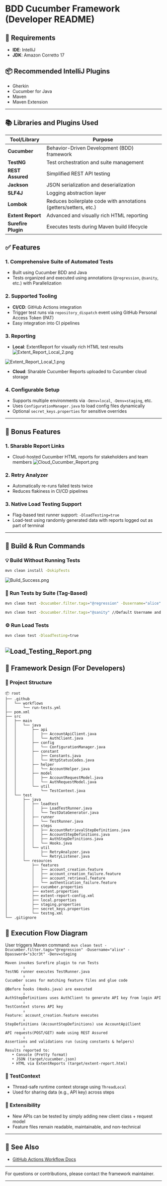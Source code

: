 # BDD Cucumber Framework (Developer README)

## 🔧 Requirements

- **IDE**: IntelliJ
- **JDK**: Amazon Corretto 17

## 📦 Recommended IntelliJ Plugins

- Gherkin
- Cucumber for Java
- Maven
- Maven Extension

---

## 📚 Libraries and Plugins Used

| Tool/Library | Purpose |
| ------------ | ------- |
| **Cucumber**        | Behavior-Driven Development (BDD) framework                       |
| **TestNG**          | Test orchestration and suite management                           |
| **REST Assured**    | Simplified REST API testing                                       |
| **Jackson**         | JSON serialization and deserialization                            |
| **SLF4J**           | Logging abstraction layer                                         |
| **Lombok**          | Reduces boilerplate code with annotations (getters/setters, etc.) |
| **Extent Report**   | Advanced and visually rich HTML reporting                         |
| **Surefire Plugin** | Executes tests during Maven build lifecycle                       |

## ✅ Features

### 1. Comprehensive Suite of Automated Tests

- Built using Cucumber BDD and Java
- Tests organized and executed using annotations (`@regression`, `@sanity`, etc.) with Parallelization

### 2. Supported Tooling

- **CI/CD**: GitHub Actions integration
- Trigger test runs via `repository_dispatch` event using GitHub Personal Access Token (PAT)
- Easy integration into CI pipelines

### 3. Reporting

- **Local**: ExtentReport for visually rich HTML test results
  ![Extent_Report_Local_2.png](doc/Extent_Report_Local_2.png)

![Extent_Report_Local_1.png](doc/Extent_Report_Local_1.png)
- **Cloud**: Sharable Cucumber Reports uploaded to Cucumber cloud storage

### 4. Configurable Setup

- Supports multiple environments via `-Denv=local`, `-Denv=staging`, etc.
- Uses `ConfigurationManager.java` to load config files dynamically
- Optional `secret_keys.properties` for sensitive overrides

---

## 🎁 Bonus Features

### 1. Sharable Report Links

- Cloud-hosted Cucumber HTML reports for stakeholders and team members
  ![Cloud_Cucumber_Report.png](doc/Cloud_Cucumber_Report.png)

### 2. Retry Analyzer

- Automatically re-runs failed tests twice
- Reduces flakiness in CI/CD pipelines

### 3. Native Load Testing Support

- Flag-based test runner support: `-DloadTesting=true`
- Load-test using randomly generated data with reports logged out as part of terminal

---

## 🔨 Build & Run Commands

### 💡 Build Without Running Tests

```bash
mvn clean install -DskipTests

```
![Build_Success.png](doc/Build_Success.png)

### 🚀 Run Tests by Suite (Tag-Based)

```bash
mvn clean test -Dcucumber.filter.tags="@regression" -Dusername="alice" -Dpassword="s3cr3t" -Denv=staging

mvn clean test -Dcucumber.filter.tags="@sanity" //Default Username and Password used. Envionment set to local
```

### ⚙️ Run Load Tests

```bash
mvn clean test -DloadTesting=true
```
![Load_Testing_Report.png](doc/Load_Testing_Report.png)
---

## 🧱 Framework Design (For Developers)

### 📂 Project Structure

```
📦 root
├── .github
│   └── workflows
│       └── run-tests.yml
├── pom.xml
├── src
│   ├── main
│   │   └── java
│   │       ├── api
│   │       │   ├── AccountApiClient.java
│   │       │   └── AuthClient.java
│   │       ├── config
│   │       │   └── ConfigurationManager.java
│   │       ├── constant
│   │       │   ├── Constants.java
│   │       │   └── HttpStatusCodes.java
│   │       ├── helper
│   │       │   └── AccountHelper.java
│   │       ├── model
│   │       │   ├── AccountRequestModel.java
│   │       │   └── AuthRequestModel.java
│   │       └── util
│   │           └── TestContext.java
│   └── test
│       ├── java
│       │   ├── loadtest
│       │   │   ├── LoadTestRunner.java
│       │   │   └── TestDataGenerator.java
│       │   ├── runner
│       │   │   └── TestRunner.java
│       │   ├── steps
│       │   │   ├── AccountRetrievalStepDefinitions.java
│       │   │   ├── AccountStepDefinitions.java
│       │   │   ├── AuthStepDefinitions.java
│       │   │   └── Hooks.java
│       │   └── util
│       │       ├── RetryAnalyzer.java
│       │       └── RetryListener.java
│       └── resources
│           ├── features
│           │   ├── account_creation.feature
│           │   ├── account_creation_failure.feature
│           │   ├── account_retrieval.feature
│           │   └── authentication_failure.feature
│           ├── cucumber.properties
│           ├── extent.properties
│           ├── extent-report-config.xml
│           ├── local.properties
│           ├── staging.properties
│           ├── secret_keys.properties
│           └── testng.xml
└── .gitignore    
```
## 🔄 Execution Flow Diagram

User triggers Maven command:
``` mvn clean test -Dcucumber.filter.tags="@regression" -Dusername="alice" -Dpassword="s3cr3t" -Denv=staging ```

```
Maven invokes Surefire plugin to run Tests
        ↓
TestNG runner executes TestRunner.java
        ↓
Cucumber scans for matching feature files and glue code
        ↓
@Before hooks (Hooks.java) are executed
        ↓
AuthStepDefinitions uses AuthClient to generate API key from login API
        ↓
TestContext stores API key
        ↓
Feature: account_creation.feature executes
        ↓
StepDefinitions (AccountStepDefinitions) use AccountApiClient
        ↓
API requests(POST/GET) made using REST Assured
        ↓
Assertions and validations run (using constants & helpers)
        ↓
Results reported to:
   • Console (Pretty format)
   • JSON (target/cucumber.json)
   • HTML via ExtentReports (target/extent-report.html)
```

### 🧪 TestContext

- Thread-safe runtime context storage using `ThreadLocal`
- Used for sharing data (e.g., API key) across steps

### 🔁 Extensibility

- New APIs can be tested by simply adding new client class + request model
- Feature files remain readable, maintainable, and non-technical

---

## 📘 See Also
- [GitHub Actions Workflow Docs](.github/workflows/test.yml)
---

For questions or contributions, please contact the framework maintainer.

---
